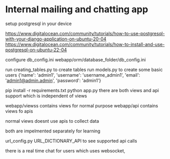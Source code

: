 # Internal mailing and chatting app

setup postgresql in your device

https://www.digitalocean.com/community/tutorials/how-to-use-postgresql-with-your-django-application-on-ubuntu-20-04
https://www.digitalocean.com/community/tutorials/how-to-install-and-use-postgresql-on-ubuntu-22-04

configure db_config.ini
webapp/orm/database_folder/db_config.ini

run creating_tables.py to create tables
run models.py to create some basic users
{'name': 'admin1', 'username': 'username_admin1', 'email': 'admin1@admin.admin', 'password': 'admin1'}

pip install -r requirements.txt
python app.py
there are both views and api support which is independent of views

webapp/viewss contains views for normal purpose
webapp/api contains views fo apis

normal views doesnt use apis to collect data

both are impelmented separately for learning

url_config.py URL_DICTIONARY_API to see supported api calls

there is a real time chat for users which uses websocket,
